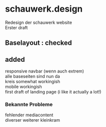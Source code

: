 # schauwerk.design

Redesign der schauwerk website  
Erster draft  

## Baselayout : checked  

## added

responsive navbar (wenn auch extrem)  
alle baseseiten sind nun da  
kreis somewhat workingish  
mobile workingish  
first draft of landing page (i like it actually a lot!)  


### Bekannte Probleme
 
fehlender mediacontent  
diverser weiterer kleinkram